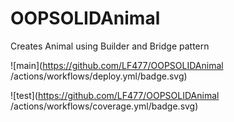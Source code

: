 # OOPSOLIDAnimal
Creates Animal using Builder and Bridge pattern

![main](https://github.com/LF477/OOPSOLIDAnimal /actions/workflows/deploy.yml/badge.svg)

![test](https://github.com/LF477/OOPSOLIDAnimal /actions/workflows/coverage.yml/badge.svg)
